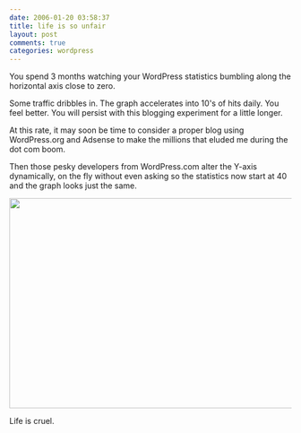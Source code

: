 ```yaml
---
date: 2006-01-20 03:58:37
title: life is so unfair
layout: post
comments: true
categories: wordpress
---
```

You spend 3 months watching your WordPress statistics bumbling along the
horizontal axis close to zero.

Some traffic dribbles in. The graph accelerates into 10's of hits daily.
You feel better. You will persist with this blogging experiment for a
little longer.

At this rate, it may soon be time to consider a proper blog using
WordPress.org and Adsense to make the millions that eluded me during the
dot com boom.

Then those pesky developers from WordPress.com alter the Y-axis
dynamically, on the fly without even asking so the statistics now start
at 40 and the graph looks just the same.

<a title="WP Stats" href="http://picasaweb.google.com/lh/photo/hxziPZ_fUHCkfV_36F6m6g?feat=embedwebsite"><img src="http://lh5.ggpht.com/_l2uGy1RGCiE/TRDVxnPevQI/AAAAAAAABqo/wgcMDouMbRY/s640/wp-stats.JPG" height="375" width="640" /></a>

Life is cruel.
